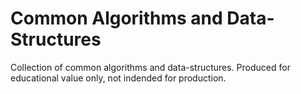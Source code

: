 Common Algorithms and Data-Structures
=====================================

Collection of common algorithms and data-structures. Produced for educational value only, not indended for production.
